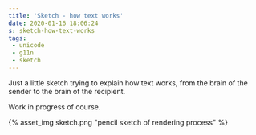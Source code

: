 ```yaml
---
title: 'Sketch - how text works'
date: 2020-01-16 18:06:24
s: sketch-how-text-works
tags:
 - unicode
 - g11n
 - sketch
---
```


Just a little sketch trying to explain how text works, from
the brain of the sender to the brain of the recipient.

Work in progress of course.

{% asset_img sketch.png "pencil sketch of rendering process" %}
